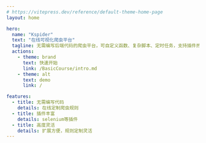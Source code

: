 ```yaml
---
# https://vitepress.dev/reference/default-theme-home-page
layout: home

hero:
  name: "Kspider"
  text: "在线可视化爬虫平台"
  tagline: 无需编写后端代码的爬虫平台，可自定义函数、复杂脚本、定时任务，支持插件热插拔，自定义扩展，方便快捷的管理UI，效率翻倍。
  actions:
    - theme: brand
      text: 快速开始
      link: /BasicCourse/intro.md
    - theme: alt
      text: demo
      link: /

features:
  - title: 无需编写代码
    details: 在线定制爬虫规则
  - title: 插件丰富
    details: selenium等插件
  - title: 高度灵活
    details: 扩展方便，规则定制灵活
---
```


